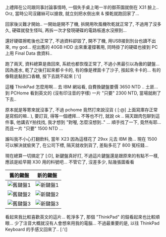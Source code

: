 上禮拜在公司跟同事討論事情時, 一個失手桌上喝一半的御茶園就倒在 X31 臉上.. Orz, 當時公司沒雞絲可以搶救, 就立刻把水倒出來 & 搽乾就跑回家了...

回家後災難才開始.. 一開始是開不了機, 拆開用吹風機吹乾就正常了, 不過用了沒多久, 硬碟就發生怪叫, 再拆一次才發現硬碟的電路板進水沒擦到...

還好硬碟擦乾後也正常了, 不過資料卻毀了, 開不了機, 用USB接到別台也讀不出來, my god... 挖出舊的 40GB HDD 出來重灌撐著用, 同時掛了的硬碟也接到 PC 上用 Final Data 救資料..

<!--more-->

跑了兩天, 資料總算是救回來, 系統也都恢復正常了, 不過小黑最引以為傲的鍵盤... 因為進水, 乾了之後打起來都卡卡的, 有的像是裡面卡了沙子, 按起來卡卡的... 有的像鞋底黏到口香糖, 按下去跳不起來 [:'(]

這種 ThinkPad 怎麼用啊... 去 IBM 網站看, 自費換鍵盤要價 3650 NTD .. 土匪... 到 PCHome 看到英文的 (沒有印注音的字樣) 一片 "只要" 2300 NTD, 當場就刷了下去..

原本就是等寄來就沒事了, 不過 pchome 竟然打來說沒貨 ( [:@] 上面寫庫存正常是寫假的嘛.. ), 要訂貨, 得等一個禮拜... 不等也不行, 就說 ok .. 隔天跟肉包聊到這件事, 他講去Y拍找找, 我才想到 "對喔, 怎麼沒想到.." ... 順手找了一下, 竟然有耶... 而且一片 "只要" 1500 NTD ...

誰叫我不小心打翻飲料, 當年 X23 因為這樣花了 29xx 元去 IBM 換... 現在 1500 可以解決就偷笑了, 在公司下標, 隔天就收到貨了, 差點多花了 800 冤枉錢...

現在總算一切搞定了 [:D], 新鍵盤真好打, 不過這片鍵盤還是跟原來的有點不一樣, 應該是給早期 X30 用的料號吧... 不管它了, 沒差多少, 貼幾張圖看看

| 舊的鍵盤 | 新的鍵盤 |
|----------|----------|
| ![舊鍵盤1](/images/2006-07-21-thinkpad-x31-recovery-story/X31KB01.jpg) | ![新鍵盤1](/images/2006-07-21-thinkpad-x31-recovery-story/X31KB04.jpg) |
| ![舊鍵盤2](/images/2006-07-21-thinkpad-x31-recovery-story/X31KB02.jpg) | ![新鍵盤2](/images/2006-07-21-thinkpad-x31-recovery-story/X31KB05.jpg) |
| ![舊鍵盤3](/images/2006-07-21-thinkpad-x31-recovery-story/X31KB03.jpg) | ![新鍵盤3](/images/2006-07-21-thinkpad-x31-recovery-story/X31KB06.jpg) |

看起來我比較喜歡英文的這片... 乾淨多了, 那個 "ThinkPad" 的鈕看起來也比較順眼... 少了注音大概就沒有人會想來用我的電腦... 不過最重要的是, 以往 ThinkPad Keyboard 的手感又回來了.. [:'(]